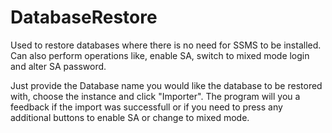 # DatabaseRestore
Used to restore databases where there is no need for SSMS to be installed.
Can also perform operations like, enable SA, switch to mixed mode login and alter SA password.

Just provide the Database name you would like the database to be restored with, choose the instance and click "Importer". 
The program will you a feedback if the import was successfull or if you need to press any additional buttons to enable SA or change to mixed mode.
